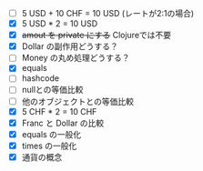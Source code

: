 - [ ] 5 USD + 10 CHF = 10 USD (レートが2:1の場合)
- [x] 5 USD * 2 = 10 USD
- [x] ~~amout を private にする~~ Clojureでは不要
- [x] Dollar の副作用どうする？
- [ ] Money の丸め処理どうする？
- [x] equals
- [ ] hashcode
- [ ] nullとの等価比較
- [ ] 他のオブジェクトとの等価比較
- [x] 5 CHF * 2 = 10 CHF
- [x] Franc と Dollar の比較
- [x] equals の一般化
- [x] times の一般化
- [x] 通貨の概念